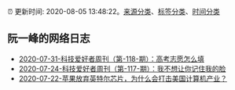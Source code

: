 :alarm_clock: 更新时间: 2020-08-05 13:48:22。[来源分类](../README.md)、[标签分类](../TAGS.md)、[时间分类](../TIMELINE.md)

## 阮一峰的网络日志




- [2020-07-31-科技爱好者周刊（第-118-期）：高考志愿怎么填](http://www.ruanyifeng.com/blog/2020/07/weekly-issue-118.html) 
- [2020-07-24-科技爱好者周刊（第-117-期）：我不想让你记住我的脸](http://www.ruanyifeng.com/blog/2020/07/weekly-issue-117.html) 
- [2020-07-22-苹果放弃英特尔芯片，为什么会打击美国计算机产业？](http://www.ruanyifeng.com/blog/2020/07/apple-abandon-Intel-chips-hit-the-us-computer-industry.html) 
